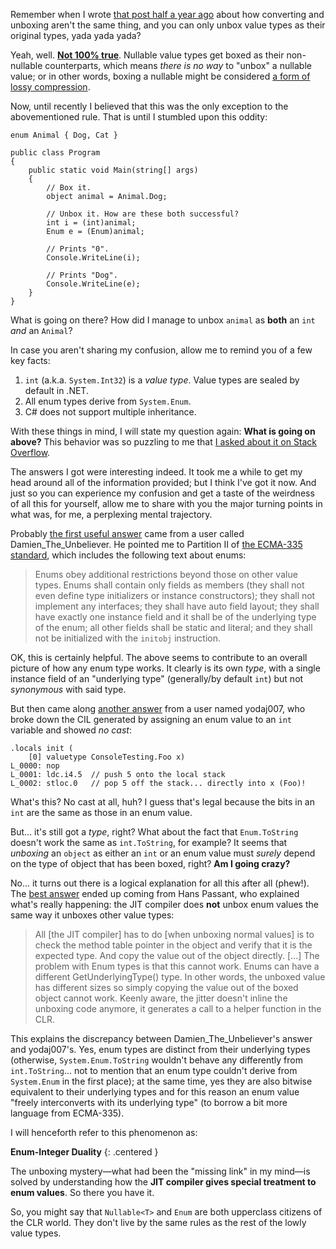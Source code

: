 Remember when I wrote [that post half a year ago](/posts/difference-between-converting-and-unboxing.html) about how converting and unboxing aren't the same thing, and you can only unbox value types as their original types, yada yada yada?

Yeah, well. [**Not 100% true**](http://stackoverflow.com/questions/3775582/how-is-the-boxing-unboxing-behavior-of-nullablet-possible). Nullable value types get boxed as their non-nullable counterparts, which means *there is no way* to "unbox" a nullable value; or in other words, boxing a nullable might be considered [a form of lossy compression](http://en.wikipedia.org/wiki/Lossy).

Now, until recently I believed that this was the only exception to the abovementioned rule. That is until I stumbled upon this oddity:

~~~{: lang=csharp }
enum Animal { Dog, Cat }

public class Program
{
    public static void Main(string[] args)
    {
        // Box it.
        object animal = Animal.Dog;

        // Unbox it. How are these both successful?
        int i = (int)animal;
        Enum e = (Enum)animal;

        // Prints "0".
        Console.WriteLine(i);

        // Prints "Dog".
        Console.WriteLine(e);
    }
}
~~~

What is going on there? How did I manage to unbox `animal` as **both** an `int` *and* an `Animal`?

In case you aren't sharing my confusion, allow me to remind you of a few key facts:

1. `int` (a.k.a. `System.Int32`) is a *value type*. Value types are sealed by default in .NET.
2. All enum types derive from `System.Enum`.
3. C# does not support multiple inheritance.

With these things in mind, I will state my question again: **What is going on above?** This behavior was so puzzling to me that [I asked about it on Stack Overflow](http://stackoverflow.com/questions/4626394/how-is-it-that-an-enum-derives-from-system-enum-and-is-an-integer-at-the-same-tim).

The answers I got were interesting indeed. It took me a while to get my head around all of the information provided; but I think I've got it now. And just so you can experience my confusion and get a taste of the weirdness of all this for yourself, allow me to share with you the major turning points in what was, for me, a perplexing mental trajectory.

Probably [the first useful answer](http://stackoverflow.com/questions/4626394/how-is-it-that-an-enum-derives-from-system-enum-and-is-an-integer-at-the-same-tim/4627345#4627345) came from a user called Damien_The_Unbeliever. He pointed me to Partition II of [the ECMA-335 standard](http://www.ecma-international.org/publications/standards/Ecma-335.htm), which includes the following text about enums:

> Enums obey additional restrictions beyond those on other value types.  Enums shall contain only fields as members (they shall not even define type initializers or instance constructors); they shall not implement any interfaces; they shall have auto field layout; they shall have exactly one instance field and it shall be of the underlying type of the enum; all other fields shall be static and literal; and they shall not be initialized with the `initobj` instruction.

OK, this is certainly helpful. The above seems to contribute to an overall picture of how any enum type works. It clearly is its own *type*, with a single instance field of an "underlying type" (generally/by default `int`) but not *synonymous* with said type.

But then came along [another answer](http://stackoverflow.com/questions/4626394/how-is-it-that-an-enum-derives-from-system-enum-and-is-an-integer-at-the-same-tim/4627416#4627416) from a user named yodaj007, who broke down the CIL generated by assigning an enum value to an `int` variable and showed *no cast*:

~~~{: lang=text }
.locals init (
    [0] valuetype ConsoleTesting.Foo x)
L_0000: nop 
L_0001: ldc.i4.5  // push 5 onto the local stack
L_0002: stloc.0   // pop 5 off the stack... directly into x (Foo)!
~~~

What's this? No cast at all, huh? I guess that's legal because the bits in an `int` are the same as those in an enum value.

But... it's still got a *type*, right? What about the fact that `Enum.ToString` doesn't work the same as `int.ToString`, for example? It seems that *unboxing* an `object` as either an `int` or an enum value must *surely* depend on the type of object that has been boxed, right? **Am I going crazy?**

No... it turns out there is a logical explanation for all this after all (phew!). The [best answer](http://stackoverflow.com/questions/4626394/how-is-it-that-an-enum-derives-from-system-enum-and-is-an-integer-at-the-same-tim/4627431#4627431) ended up coming from Hans Passant, who explained what's really happening: the JIT compiler does **not** unbox enum values the same way it unboxes other value types:

> All \[the JIT compiler\] has to do \[when unboxing normal values\] is to check the method table pointer in the object and verify that it is the expected type. And copy the value out of the object directly.  \[...\] The problem with Enum types is that this cannot work. Enums can have a different GetUnderlyingType() type. In other words, the unboxed value has different sizes so simply copying the value out of the boxed object cannot work. Keenly aware, the jitter doesn't inline the unboxing code anymore, it generates a call to a helper function in the CLR.

This explains the discrepancy between Damien_The_Unbeliever's answer and yodaj007's. Yes, enum types are distinct from their underlying types (otherwise, `System.Enum.ToString` wouldn't behave any differently from `int.ToString`... not to mention that an enum type couldn't derive from `System.Enum` in the first place); at the same time, yes they are also bitwise equivalent to their underlying types and for this reason an enum value "freely interconverts with its underlying type" (to borrow a bit more language from ECMA-335).

I will henceforth refer to this phenomenon as:

**Enum-Integer Duality**
{: .centered }

The unboxing mystery—what had been the "missing link" in my mind—is solved by understanding how the **JIT compiler gives special treatment to enum values**. So there you have it.

So, you might say that `Nullable<T>` and `Enum` are both upperclass citizens of the CLR world. They don't live by the same rules as the rest of the lowly value types.

